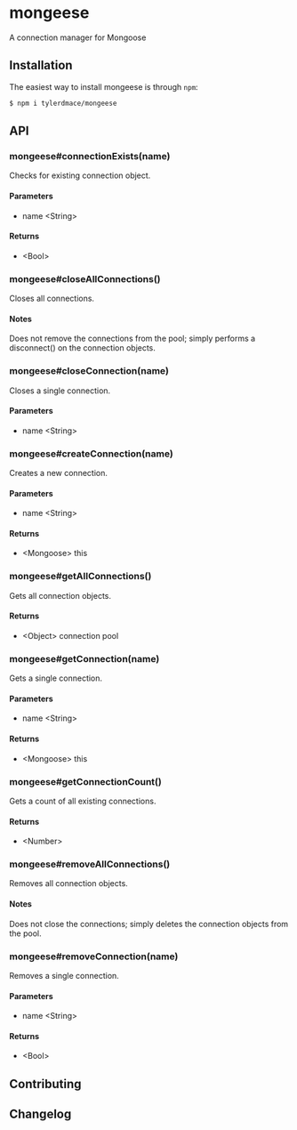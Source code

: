 # mongeese
A connection manager for Mongoose

## Installation
The easiest way to install mongeese is through `npm`:

```Bash
$ npm i tylerdmace/mongeese
```

## API

### mongeese#connectionExists(name)
Checks for existing connection object.

#### Parameters
* name &lt;String&gt;

#### Returns
* &lt;Bool&gt;

### mongeese#closeAllConnections()
Closes all connections.

#### Notes
Does not remove the connections from the pool; simply performs a disconnect() on the connection objects.

### mongeese#closeConnection(name)
Closes a single connection.

#### Parameters
* name &lt;String&gt;

### mongeese#createConnection(name)
Creates a new connection.

#### Parameters
* name &lt;String&gt;

#### Returns
* &lt;Mongoose&gt; this

### mongeese#getAllConnections()
Gets all connection objects.

#### Returns
* &lt;Object&gt; connection pool

### mongeese#getConnection(name)
Gets a single connection.

#### Parameters
* name &lt;String&gt;

#### Returns
* &lt;Mongoose&gt; this

### mongeese#getConnectionCount()
Gets a count of all existing connections.

#### Returns
* &lt;Number&gt;

### mongeese#removeAllConnections()
Removes all connection objects.

#### Notes
Does not close the connections; simply deletes the connection objects from the pool.

### mongeese#removeConnection(name)
Removes a single connection.

#### Parameters
* name &lt;String&gt;

#### Returns
* &lt;Bool&gt;

## Contributing

## Changelog
